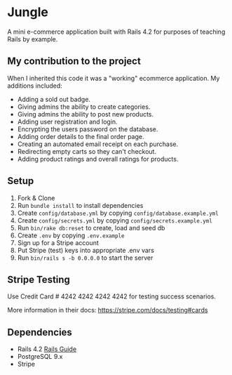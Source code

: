 # Jungle

A mini e-commerce application built with Rails 4.2 for purposes of teaching Rails by example.

## My contribution to the project

When I inherited this code it was a "working" ecommerce application. My additions included:

* Adding a sold out badge.
* Giving admins the ability to create categories.
* Giving admins the ability to post new products.
* Adding user registration and login.
* Encrypting the users password on the database.
* Adding order details to the final order page.
* Creating an automated email receipt on each purchase.
* Redirecting empty carts so they can't checkout.
* Adding product ratings and overall ratings for products.


## Setup

1. Fork & Clone
2. Run `bundle install` to install dependencies
3. Create `config/database.yml` by copying `config/database.example.yml`
4. Create `config/secrets.yml` by copying `config/secrets.example.yml`
5. Run `bin/rake db:reset` to create, load and seed db
6. Create `.env` by copying `.env.example`
7. Sign up for a Stripe account
8. Put Stripe (test) keys into appropriate .env vars
9. Run `bin/rails s -b 0.0.0.0` to start the server

## Stripe Testing

Use Credit Card # 4242 4242 4242 4242 for testing success scenarios.

More information in their docs: <https://stripe.com/docs/testing#cards>

## Dependencies

* Rails 4.2 [Rails Guide](http://guides.rubyonrails.org/v4.2/)
* PostgreSQL 9.x
* Stripe
